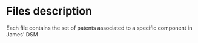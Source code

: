 # Files description

Each file contains the set of patents associated to a specific component in James' DSM
